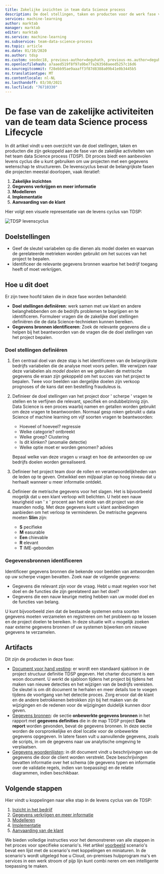 ```yaml
---
title: Zakelijke inzichten in team data Science process
description: De doel stellingen, taken en producten voor de werk fase van uw data-Science-projecten in het team data Science process.
services: machine-learning
author: marktab
manager: marktab
editor: marktab
ms.service: machine-learning
ms.subservice: team-data-science-process
ms.topic: article
ms.date: 01/10/2020
ms.author: tdsp
ms.custom: seodec18, previous-author=deguhath, previous-ms.author=deguhath
ms.openlocfilehash: a7aaed519f8f97a9be77a263568aeed5257c16d6
ms.sourcegitcommit: f28ebb95ae9aaaff3f87d8388a09b41e0b3445b5
ms.translationtype: MT
ms.contentlocale: nl-NL
ms.lasthandoff: 03/30/2021
ms.locfileid: "76710330"
---
```

# <a name="the-business-understanding-stage-of-the-team-data-science-process-lifecycle"></a>De fase van de zakelijke activiteiten van de team data Science process Lifecycle

In dit artikel vindt u een overzicht van de doel stellingen, taken en producten die zijn gekoppeld aan de fase van de zakelijke activiteiten van het team data Science process (TDSP). Dit proces biedt een aanbevolen levens cyclus die u kunt gebruiken om uw projecten met een gegevens wetenschap te structureren. De levenscyclus bevat de belangrijkste fasen die projecten meestal doorlopen, vaak iteratief:

   1. **Zakelijke inzichten**
   2. **Gegevens verkrijgen en meer informatie**
   3. **Modelleren**
   4. **Implementatie**
   5. **Aanvaarding van de klant**

Hier volgt een visuele representatie van de levens cyclus van TDSP: 

![TDSP levenscyclus](./media/lifecycle/tdsp-lifecycle2.png) 


## <a name="goals"></a>Doelstellingen
* Geef de sleutel variabelen op die dienen als model doelen en waarvan de gerelateerde metrieken worden gebruikt om het succes van het project te bepalen.
* Identificeer de relevante gegevens bronnen waartoe het bedrijf toegang heeft of moet verkrijgen.

## <a name="how-to-do-it"></a>Hoe u dit doet
Er zijn twee hoofd taken die in deze fase worden behandeld: 

   * **Doel stellingen definiëren**: werk samen met uw klant en andere belanghebbenden om de bedrijfs problemen te begrijpen en te identificeren. Formuleer vragen die de zakelijke doel stellingen definiëren die de data Science-technieken kunnen bereiken.
   * **Gegevens bronnen identificeren**: Zoek de relevante gegevens die u helpen bij het beantwoorden van de vragen die de doel stellingen van het project bepalen.

### <a name="define-objectives"></a>Doel stellingen definiëren
1. Een centraal doel van deze stap is het identificeren van de belangrijkste bedrijfs variabelen die de analyse moet voors pellen. We verwijzen naar deze variabelen als *model doelen* en we gebruiken de metrische gegevens die eraan zijn gekoppeld om het succes van het project te bepalen. Twee voor beelden van dergelijke doelen zijn verkoop prognoses of de kans dat een bestelling frauduleus is.

2. Definieer de doel stellingen van het project door ' scherpe ' vragen te stellen en te verfijnen die relevant, specifiek en ondubbelzinnig zijn. Data Science is een proces waarbij namen en getallen worden gebruikt om deze vragen te beantwoorden. Normaal gesp roken gebruikt u data Science of machine learning om vijf soorten vragen te beantwoorden:
 
   * Hoeveel of hoeveel? regressie
   * Welke categorie? ontbreekt
   * Welke groep? Clustering
   * Is dit klinken? (anomalie detectie)
   * Welke optie moet er worden genomen? advies

   Bepaal welke van deze vragen u vraagt en hoe de antwoorden op uw bedrijfs doelen worden gerealiseerd.

3. Definieer het project team door de rollen en verantwoordelijkheden van de leden op te geven. Ontwikkel een mijlpaal plan op hoog niveau dat u herhaalt wanneer u meer informatie ontdekt. 

4. Definieer de metrische gegevens voor het slagen. Het is bijvoorbeeld mogelijk dat u een klant verloop wilt belichten. U hebt een nauw keurigheid van ' x ' procent aan het einde van dit project van drie maanden nodig. Met deze gegevens kunt u klant aanbiedingen aanbieden om het verloop te verminderen. De metrische gegevens moeten **Slim** zijn: 

   * **S** pecifieke 
   * **M** easurable
   * **Een** chievable 
   * **R** elevant 
   * **T** IME-gebonden 

### <a name="identify-data-sources"></a>Gegevensbronnen identificeren
Identificeer gegevens bronnen die bekende voor beelden van antwoorden op uw scherpe vragen bevatten. Zoek naar de volgende gegevens:

* Gegevens die relevant zijn voor de vraag. Hebt u maat regelen voor het doel en de functies die zijn gerelateerd aan het doel?
* Gegevens die een nauw keurige meting hebben van uw model doel en de functies van belang.

U kunt bijvoorbeeld zien dat de bestaande systemen extra soorten gegevens moeten verzamelen en registreren om het probleem op te lossen en de project doelen te bereiken. In deze situatie wilt u mogelijk zoeken naar externe gegevens bronnen of uw systemen bijwerken om nieuwe gegevens te verzamelen.

## <a name="artifacts"></a>Artifacts
Dit zijn de producten in deze fase:

   * [Document voor hand vesting](https://github.com/Azure/Azure-TDSP-ProjectTemplate/blob/master/Docs/Project/Charter.md): er wordt een standaard sjabloon in de project structuur definitie TDSP gegeven. Het charter document is een woon document. U werkt de sjabloon tijdens het project bij tijdens het maken van nieuwe detecties en het wijzigen van de bedrijfs vereisten. De sleutel is om dit document te herhalen en meer details toe te voegen tijdens de voortgang van het detectie proces. Zorg ervoor dat de klant en de andere betrokkenen betrokken zijn bij het maken van de wijzigingen en de redenen voor de wijzigingen duidelijk kunnen door geven.  
   * [Gegevens bronnen](https://github.com/Azure/Azure-TDSP-ProjectTemplate/blob/master/Docs/Data_Report/Data%20Defintion.md#raw-data-sources): de sectie **onbewerkte gegevens bronnen** in het rapport met **gegevens definities** die in de map TDSP project **Data report** worden gevonden, bevat de gegevens bronnen. In deze sectie worden de oorspronkelijke en doel locatie voor de onbewerkte gegevens opgegeven. In latere fasen vult u aanvullende gegevens, zoals de scripts, in om de gegevens naar uw analytische omgeving te verplaatsen.  
   * [Gegevens woordenlijsten](https://github.com/Azure/Azure-TDSP-ProjectTemplate/tree/master/Docs/Data_Dictionaries): in dit document vindt u beschrijvingen van de gegevens die door de client worden verstrekt. Deze beschrijvingen bevatten informatie over het schema (de gegevens typen en informatie over de validatie regels, indien van toepassing) en de relatie diagrammen, indien beschikbaar.

## <a name="next-steps"></a>Volgende stappen

Hier vindt u koppelingen naar elke stap in de levens cyclus van de TDSP:

   1. [Inzicht in het bedrijf](lifecycle-business-understanding.md)
   2. [Gegevens verkrijgen en meer informatie](lifecycle-data.md)
   3. [Modelleren](lifecycle-modeling.md)
   4. [Implementatie](lifecycle-deployment.md)
   5. [Aanvaarding van de klant](lifecycle-acceptance.md)

We bieden volledige instructies voor het demonstreren van alle stappen in het proces voor specifieke scenario's. Het artikel [voorbeeld](walkthroughs.md) scenario's bevat een lijst met de scenario's met koppelingen en miniaturen. In de scenario's wordt uitgelegd hoe u Cloud, on-premises hulpprogram ma's en services in een werk stroom of pijp lijn kunt combi neren om een intelligente toepassing te maken. 
